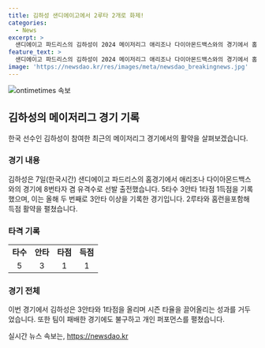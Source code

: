 ```yaml
---
title: 김하성 샌디에이고에서 2루타 2개로 화제!
categories:
  - News
excerpt: >
  샌디에이고 파드리스의 김하성이 2024 메이저리그 애리조나 다이아몬드백스와의 경기에서 홈런을 포함한 3안타를 기록했다. 이는 올해 두 번째로 3안타 이상을 기록한 것으로, 팀의 승리에는 이바지하지 못하였다. 그러나 김하성은 시즌 타율을 끌어올리며 40타점을 올렸고, 팀은 연장 10회까지 가는 접전 끝에 패배하였다.
feature_text: >
  샌디에이고 파드리스의 김하성이 2024 메이저리그 애리조나 다이아몬드백스와의 경기에서 홈런을 포함한 3안타를 기록했다. 이는 올해 두 번째로 3안타 이상을 기록한 것으로, 팀의 승리에는 이바지하지 못하였다. 그러나 김하성은 시즌 타율을 끌어올리며 40타점을 올렸고, 팀은 연장 10회까지 가는 접전 끝에 패배하였다.
image: 'https://newsdao.kr/res/images/meta/newsdao_breakingnews.jpg'
---
```


<p><img src="https://newsdao.kr/res/images/meta/newsdao_breakingnews.jpg" alt="ontimetimes 속보" /></p>

<h2 data-ke-size="size26">김하성의 메이저리그 경기 기록</h2>

<p data-ke-size="size16">한국 선수인 김하성이 참여한 최근의 메이저리그 경기에서의 활약을 살펴보겠습니다.</p>

<h3><b>경기 내용</b></h3>

<p data-ke-size="size16">김하성은 7일(한국시간) 샌디에이고 파드리스의 홈경기에서 애리조나 다이아몬드백스와의 경기에 8번타자 겸 유격수로 선발 출전했습니다. 5타수 3안타 1타점 1득점을 기록했으며, 이는 올해 두 번째로 3안타 이상을 기록한 경기입니다. 2루타와 홈런을포함해 득점 활약을 펼쳤습니다.</p>

<h3><b>타격 기록</b></h3>

<table>
    <tr>
        <td style="text-align: center; height: 17px;"><b>타수</b></td>
        <td style="text-align: center; height: 17px;"><b>안타</b></td>
        <td style="text-align: center; height: 17px;"><b>타점</b></td>
        <td style="text-align: center; height: 17px;"><b>득점</b></td>
    </tr>
    <tr>
        <td style="text-align: center; height: 17px;">5</td>
        <td style="text-align: center; height: 17px;">3</td>
        <td style="text-align: center; height: 17px;">1</td>
        <td style="text-align: center; height: 17px;">1</td>
    </tr>
</table>

<h3><b>경기 전체</b></h3>

<p data-ke-size="size16">이번 경기에서 김하성은 3안타와 1타점을 올리며 시즌 타율을 끌어올리는 성과를 거두었습니다. 또한 팀이 패배한 경기에도 불구하고 개인 퍼포먼스를 펼쳤습니다.</p>
실시간 뉴스 속보는, <a href="https://newsdao.kr" rel="dofollow">https://newsdao.kr</a>


